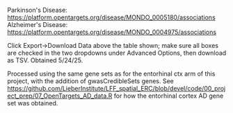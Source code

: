 Parkinson's Disease: https://platform.opentargets.org/disease/MONDO_0005180/associations
Alzheimer's Disease: https://platform.opentargets.org/disease/MONDO_0004975/associations

Click Export->Download Data above the table shown; make sure all boxes are checked in the two dropdowns under Advanced Options, then download as TSV. Obtained 5/24/25.

Processed using the same gene sets as for the entorhinal ctx arm of this project, with the addition of gwasCredibleSets genes. See https://github.com/LieberInstitute/LFF_spatial_ERC/blob/devel/code/00_project_prep/07_OpenTargets_AD_data.R for how the entorhinal cortex AD gene set was obtained.